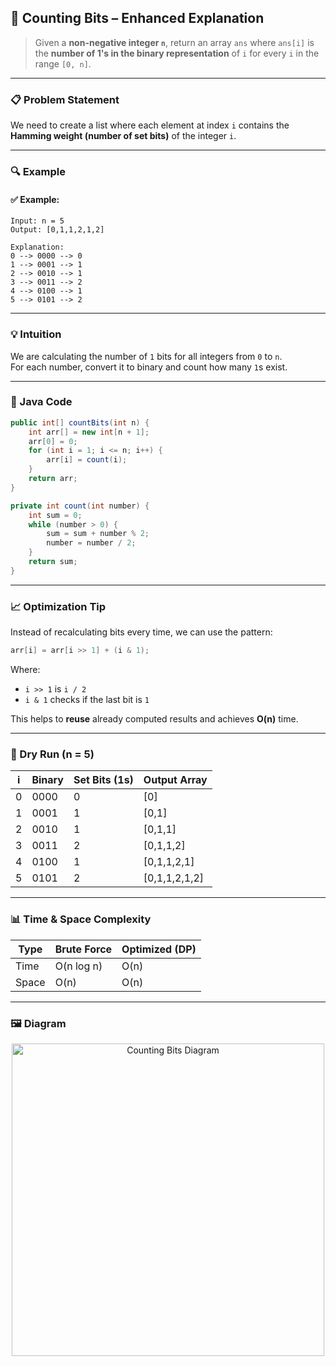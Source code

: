 ## 🧠 Counting Bits – Enhanced Explanation

> Given a **non-negative integer `n`**, return an array `ans` where `ans[i]` is the **number of 1's in the binary representation** of `i` for every `i` in the range `[0, n]`.

---

### 📋 Problem Statement

We need to create a list where each element at index `i` contains the **Hamming weight (number of set bits)** of the integer `i`.

---

### 🔍 Example

#### ✅ Example:
```
Input: n = 5
Output: [0,1,1,2,1,2]

Explanation:
0 --> 0000 --> 0  
1 --> 0001 --> 1  
2 --> 0010 --> 1  
3 --> 0011 --> 2  
4 --> 0100 --> 1  
5 --> 0101 --> 2
```

---

### 💡 Intuition

We are calculating the number of `1` bits for all integers from `0` to `n`.  
For each number, convert it to binary and count how many `1`s exist.

---

### 🔑 Java Code

```java
public int[] countBits(int n) {
    int arr[] = new int[n + 1];
    arr[0] = 0;
    for (int i = 1; i <= n; i++) {
        arr[i] = count(i);
    }
    return arr;
}

private int count(int number) {
    int sum = 0;
    while (number > 0) {
        sum = sum + number % 2;
        number = number / 2;
    }
    return sum;
}
```

---

### 📈 Optimization Tip

Instead of recalculating bits every time, we can use the pattern:
```java
arr[i] = arr[i >> 1] + (i & 1);
```
Where:
- `i >> 1` is `i / 2`
- `i & 1` checks if the last bit is `1`

This helps to **reuse** already computed results and achieves **O(n)** time.

---

### 🧾 Dry Run (n = 5)

| i  | Binary | Set Bits (1s) | Output Array |
|----|--------|----------------|---------------|
| 0  | 0000   | 0              | [0]           |
| 1  | 0001   | 1              | [0,1]         |
| 2  | 0010   | 1              | [0,1,1]       |
| 3  | 0011   | 2              | [0,1,1,2]     |
| 4  | 0100   | 1              | [0,1,1,2,1]   |
| 5  | 0101   | 2              | [0,1,1,2,1,2] |

---

### 📊 Time & Space Complexity

| Type         | Brute Force       | Optimized (DP)     |
|--------------|-------------------|---------------------|
| Time         | O(n log n)        | O(n)                |
| Space        | O(n)              | O(n)                |

---

### 🖼️ Diagram

<p align="center">
  <img src="../Images/counting-bits.png" width="500" alt="Counting Bits Diagram"/>
</p>
